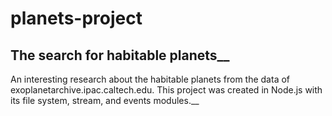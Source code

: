 # planets-project
## The search for habitable planets__
An interesting research about the habitable planets from the data of exoplanetarchive.ipac.caltech.edu. This project was created in Node.js with its file system, stream, and events modules.__


